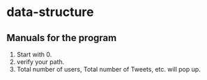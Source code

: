 # data-structure

## Manuals for the program

1. Start with 0.
2. verify your path.
3. Total number of users, Total number of Tweets, etc. will pop up.


